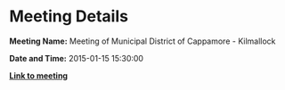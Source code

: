 # Meeting Details

**Meeting Name:** Meeting of Municipal District of Cappamore - Kilmallock

**Date and Time:** 2015-01-15 15:30:00

**<a href="https://www.limerick.ie/council/whats-on/meeting-municipal-district-cappamore-kilmallock" target="_blank">Link to meeting</a>**
